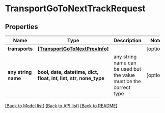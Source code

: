 # TransportGoToNextTrackRequest


## Properties
Name | Type | Description | Notes
------------ | ------------- | ------------- | -------------
**transports** | [**[TransportGoToNextPrevInfo]**](TransportGoToNextPrevInfo.md) |  | [optional] 
**any string name** | **bool, date, datetime, dict, float, int, list, str, none_type** | any string name can be used but the value must be the correct type | [optional]

[[Back to Model list]](../README.md#documentation-for-models) [[Back to API list]](../README.md#documentation-for-api-endpoints) [[Back to README]](../README.md)


